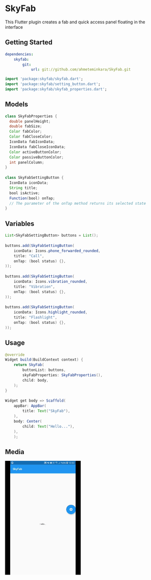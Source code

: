 # SkyFab

This Flutter plugin creates a fab and quick access panel floating in the interface

## Getting Started
```yaml
dependencies:
    skyfab:
        git:
            url: git://github.com/ahmeteminkara/SkyFab.git
```
```dart
import 'package:skyfab/skyfab.dart';
import 'package:skyfab/setting_button.dart';
import 'package:skyfab/skyfab_properties.dart';
```


## Models
```java
class SkyFabProperties {
  double panelHeight;
  double fabSize;
  Color fabColor;
  Color fabCloseColor;
  IconData fabIconData;
  IconData fabCloseIconData;
  Color activeButtonColor;
  Color passiveButtonColor;
  int panelColumn;
}

class SkyFabSettingButton {
  IconData iconData;
  String title;
  bool isActive;
  Function(bool) onTap; 
  // The parameter of the onTap method returns its selected state
}
```

## Variables
```java
List<SkyFabSettingButton> buttons = List();

buttons.add(SkyFabSettingButton(
    iconData: Icons.phone_forwarded_rounded,
    title: "Call",
    onTap: (bool status) {},
));

buttons.add(SkyFabSettingButton(
    iconData: Icons.vibration_rounded,
    title: "Vibration",
    onTap: (bool status) {},
));

buttons.add(SkyFabSettingButton(
    iconData: Icons.highlight_rounded,
    title: "Flashlight",
    onTap: (bool status) {},
));
```


## Usage
```java
@override
Widget build(BuildContext context) {
    return SkyFab(
        buttonList: buttons,
        skyFabProperties: SkyFabProperties(),
        child: body,
    );
}

Widget get body => Scaffold(
    appBar: AppBar(
        title: Text("SkyFab"),
    ),
    body: Center(
        child: Text("Hello..."),
    ),
    );
```

## Media

<kbd><img src="https://raw.githubusercontent.com/ahmeteminkara/SkyFab/main/example/ss/gif.gif" width="250" /></kbd>